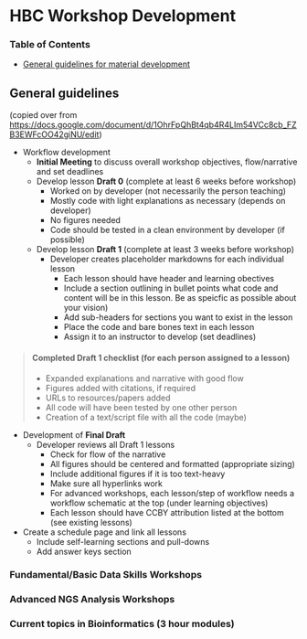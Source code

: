 # HBC Workshop Development

### Table of Contents
* [General guidelines for material development](#general-guidelines)

## General guidelines
(copied over from https://docs.google.com/document/d/1OhrFpQhBt4qb4R4LIm54VCc8cb_FZB3EWFcOO42giNU/edit)

* Workflow development
  * **Initial Meeting** to discuss overall workshop objectives, flow/narrative and set deadlines
  * Develop lesson **Draft 0** (complete at least 6 weeks before workshop)
    * Worked on by developer (not necessarily the person teaching)
    * Mostly code with light explanations as necessary (depends on developer)
    * No figures needed
    * Code should be tested in a clean environment by developer (if possible)
  * Develop lesson **Draft 1** (complete at least 3 weeks before workshop)
    * Developer creates placeholder markdowns for each individual lesson
       * Each lesson should have header and learning obectives
       * Include a section outlining in bullet points what code and content will be in this lesson. Be as speicfic as possible about your vision)
       * Add sub-headers for sections you want to exist in the lesson
       * Place the code and bare bones text in each lesson
       * Assign it to an instructor to develop (set deadlines)
           
> #### Completed Draft 1 checklist (for each person assigned to a lesson)
> * Expanded explanations and narrative with good flow
> * Figures added with citations, if required
> * URLs to resources/papers added
> * All code will have been tested by one other person
> * Creation of a text/script file with all the code (maybe)

* Development of **Final Draft**
  * Developer reviews all Draft 1 lessons
    * Check for flow of the narrative 
    * All figures should be centered and formatted (appropriate sizing)
    * Include additional figures if it is too text-heavy
    * Make sure all hyperlinks work
    * For advanced workshops, each lesson/step of workflow needs a workflow schematic at the top (under learning objectives)
    * Each lesson should have CCBY attribution listed at the bottom (see existing lessons)
* Create a schedule page and link all lessons
   * Include self-learning sections and pull-downs
   * Add answer keys section

### Fundamental/Basic Data Skills Workshops

### Advanced NGS Analysis Workshops

### Current topics in Bioinformatics (3 hour modules)

